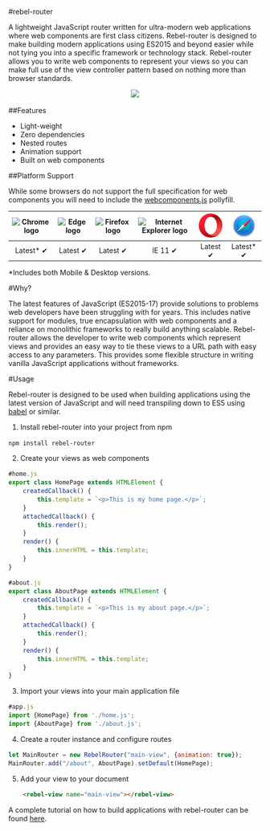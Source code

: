#rebel-router

A lightweight JavaScript router written for ultra-modern web applications where web components are first class citizens. Rebel-router is designed to make building modern applications using ES2015 and beyond easier while not tying you into a specific framework or technology stack. Rebel-router allows you to write web components to represent your views so you can make full use of the view controller pattern based on nothing more than browser standards.

<div align="center"><a href="http://revillweb.github.io/rebel-router-demo/" target="_blank"><img src="http://i.imgur.com/Y1TfcAT.png" /></a></div>

##Features

* Light-weight
* Zero dependencies
* Nested routes
* Animation support
* Built on web components

##Platform Support

While some browsers do not support the full specification for web components you will need to include the [webcomponents.js](https://github.com/webcomponents/webcomponentsjs) pollyfill.

| <img src="https://raw.githubusercontent.com/alrra/browser-logos/master/chrome/chrome_64x64.png" width="48px" height="48px" alt="Chrome logo"> | <img src="https://raw.githubusercontent.com/alrra/browser-logos/master/edge/edge_64x64.png" width="48px" height="48px" alt="Edge logo"> | <img src="https://raw.githubusercontent.com/alrra/browser-logos/master/firefox/firefox_64x64.png" width="48px" height="48px" alt="Firefox logo"> | <img src="https://raw.githubusercontent.com/alrra/browser-logos/master/internet-explorer/internet-explorer_64x64.png" width="48px" height="48px" alt="Internet Explorer logo"> | <img src="https://raw.githubusercontent.com/alrra/browser-logos/master/opera/opera_64x64.png" width="48px" height="48px" alt="Opera logo"> | <img src="https://raw.githubusercontent.com/alrra/browser-logos/master/safari/safari_64x64.png" width="48px" height="48px" alt="Safari logo"> |
|:---:|:---:|:---:|:---:|:---:|:---:|
| Latest* ✔ | Latest ✔ | Latest ✔ | IE 11 ✔ | Latest ✔ | Latest* ✔ |
*Includes both Mobile & Desktop versions.

#Why?

The latest features of JavaScript (ES2015-17) provide solutions to problems web developers have been struggling with for years. This includes native support for modules, true encapsulation with web components and a reliance on monolithic frameworks to really build anything scalable. Rebel-router allows the developer to write web components which represent views and provides an easy way to tie these views to a URL path with easy access to any parameters. This provides some flexible structure in writing vanilla JavaScript applications without frameworks.

#Usage

Rebel-router is designed to be used when building applications using the latest version of JavaScript and will need transpiling down to ES5 using [babel](https://babeljs.io/) or similar.

1. Install rebel-router into your project from npm

``` npm install rebel-router ```

2. Create your views as web components

```javascript
#home.js
export class HomePage extends HTMLElement {
    createdCallback() {
        this.template = `<p>This is my home page.</p>`;
    }
    attachedCallback() {
        this.render();
    }
    render() {
        this.innerHTML = this.template;
    }
}
```

```javascript
#about.js
export class AboutPage extends HTMLElement {
    createdCallback() {
        this.template = `<p>This is my about page.</p>`;
    }
    attachedCallback() {
        this.render();
    }
    render() {
        this.innerHTML = this.template;
    }
}
```

3. Import your views into your main application file

```javascript
#app.js
import {HomePage} from './home.js';
import {AboutPage} from './about.js';
```

4. Create a router instance and configure routes

```javascript
let MainRouter = new RebelRouter("main-view", {animation: true});
MainRouter.add("/about", AboutPage).setDefault(HomePage);
```

5. Add your view to your document

```html
    <rebel-view name="main-view"></rebel-view>
```

A complete tutorial on how to build applications with rebel-router can be found [here](http://blog.revillweb.com/).